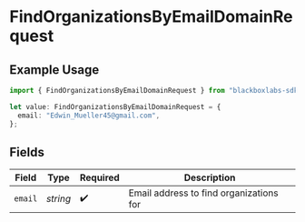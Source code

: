 # FindOrganizationsByEmailDomainRequest

## Example Usage

```typescript
import { FindOrganizationsByEmailDomainRequest } from "blackboxlabs-sdk/models/operations";

let value: FindOrganizationsByEmailDomainRequest = {
  email: "Edwin_Mueller45@gmail.com",
};
```

## Fields

| Field                                   | Type                                    | Required                                | Description                             |
| --------------------------------------- | --------------------------------------- | --------------------------------------- | --------------------------------------- |
| `email`                                 | *string*                                | :heavy_check_mark:                      | Email address to find organizations for |